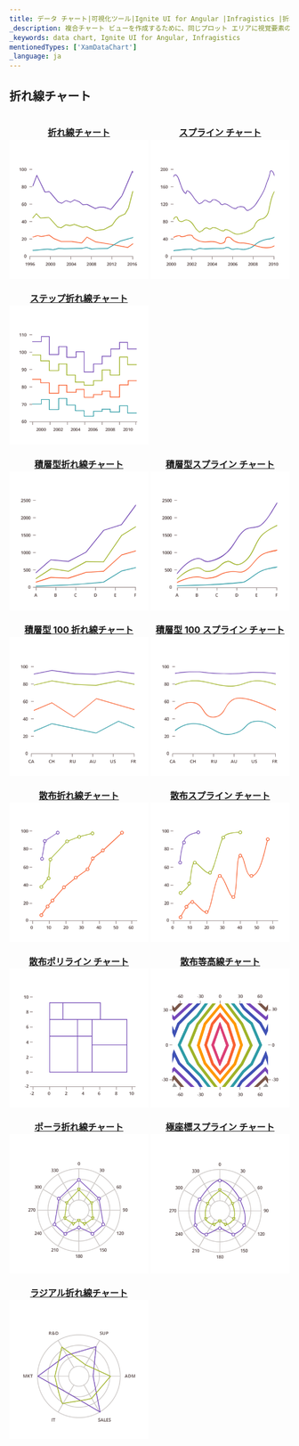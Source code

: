```yaml
---
title: データ チャート|可視化ツール|Ignite UI for Angular |Infragistics |折れ線チャート
_description: 複合チャート ビューを作成するために、同じプロット エリアに視覚要素の複数のインスタンスを表示するエリア チャートを作成します。
_keywords: data chart, Ignite UI for Angular, Infragistics
mentionedTypes: ['XamDataChart']
_language: ja
---
```


## 折れ線チャート

<section>
    <style>
        .linkContent {
            display: flex;
            flex-flow: column;
            align-items: center;
        }
        .link {
            display: inline-block;
            font-size: 1.0rem;
        }
        img {
            width: 250px;
            height: 250px;
            margin-top: -20px;
        }
    </style>
    <body>
        <a class="link" href="data-chart-type-category-line-series.md">
            <div class="linkContent">
                <h4>折れ線チャート</h4>
                <img src="../images/charts/data-chart-type-category-line-series.png">
            </div>
        </a>
        <a class="link" href="data-chart-type-category-spline-series.md">
            <div class="linkContent">
                <h4>スプライン チャート</h4>
                <img src="../images/charts/data-chart-type-category-spline-series.png">
            </div>
        </a>
        <a class="link" href="data-chart-type-category-step-line-series.md">
            <div class="linkContent">
                <h4>ステップ折れ線チャート</h4>
                <img src="../images/charts/data-chart-type-category-step-line-series.png">
            </div>
        </a>
        <br>
        <a class="link" href="data-chart-type-stacked-line-series.md">
            <div class="linkContent">
                <h4>積層型折れ線チャート</h4>
                <img src="../images/charts/data-chart-type-stacked-line-series.png">
            </div>
        </a>
        <a class="link" href="data-chart-type-stacked-spline-series.md">
            <div class="linkContent">
                <h4>積層型スプライン チャート</h4>
                <img src="../images/charts/data-chart-type-stacked-spline-series.png">
            </div>
        </a>
        <a class="link" href="data-chart-type-stacked-100-line-series.md">
            <div class="linkContent">
                <h4>積層型 100 折れ線チャート</h4>
                <img src="../images/charts/data-chart-type-stacked-100-line-series.png">
            </div>
        </a>
        <a class="link" href="data-chart-type-stacked-100-spline-series.md">
            <div class="linkContent">
                <h4>積層型 100 スプライン チャート</h4>
                <img src="../images/charts/data-chart-type-stacked-100-spline-series.png">
            </div>
        </a>
        <br>
        <a class="link" href="data-chart-type-scatter-line-series.md">
            <div class="linkContent">
                <h4>散布折れ線チャート</h4>
                <img src="../images/charts/data-chart-type-scatter-line-series.png">
            </div>
        </a>
        <a class="link" href="data-chart-type-scatter-spline-series.md">
            <div class="linkContent">
                <h4>散布スプライン チャート</h4>
                <img src="../images/charts/data-chart-type-scatter-spline-series.png">
            </div>
        </a>
        <a class="link" href="data-chart-type-scatter-polyline-series.md">
            <div class="linkContent">
                <h4>散布ポリライン チャート</h4>
                <img src="../images/charts/data-chart-type-scatter-polyline-series.png">
            </div>
        </a>
        <a class="link" href="data-chart-type-scatter-contour-series.md">
            <div class="linkContent">
                <h4>散布等高線チャート</h4>
                <img src="../images/charts/data-chart-type-scatter-contour-series.png">
            </div>
        </a>
        <br>
        <a class="link" href="data-chart-type-polar-line-series.md">
            <div class="linkContent">
                <h4>ポーラ折れ線チャート</h4>
                <img src="../images/charts/data-chart-type-polar-line-series.png">
            </div>
        </a>
        <a class="link" href="data-chart-type-polar-spline-series.md">
            <div class="linkContent">
                <h4>極座標スプライン チャート</h4>
                <img src="../images/charts/data-chart-type-polar-spline-series.png">
            </div>
        </a>
        <a class="link" href="data-chart-type-radial-line-series.md">
            <div class="linkContent">
                <h4>ラジアル折れ線チャート</h4>
                <img src="../images/charts/data-chart-type-radial-line-series.png">
            </div>
        </a>
    </body>
</section>

